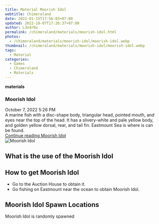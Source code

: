 ```yaml
---
title: Material Moorish Idol
webtitle: Chimeraland
date: 2022-01-15T17:56:03+07:00
updated: 2022-10-07T17:26:37+07:00
author: L3n4r0x
permalink: /chimeraland/materials/moorish-idol.html
photos:
  - /chimeraland/materials/moorish-idol/moorish-idol.webp
thumbnail: /chimeraland/materials/moorish-idol/moorish-idol.webp
tags:
  - Material
categories:
  - Games
  - Chimeraland
  - Materials
---
```


<section id="bootstrap-wrapper">
  <link
    rel="stylesheet"
    href="https://cdn.statically.io/gh/dimaslanjaka/Web-Manajemen/40ac3225/css/bootstrap-4.5-wrapper.css"
  />
  <div
    class="row g-0 border rounded overflow-hidden flex-md-row mb-4 shadow-sm position-relative"
  >
    <div class="col p-4 d-flex flex-column position-static">
      <strong class="d-inline-block mb-2 text-success">materials</strong>
      <h3 class="mb-0">Moorish Idol</h3>
      <div class="mb-1 text-muted">October 7, 2022 5:26 PM</div>
      <div class="mb-2 border p-1">
        A marine fish with a disc-shape body, triangular head, pointed mouth,
        and eyes near the top of the head. It has a slivery-white and pale
        yellow body, and golden yellow dorsal, rear, and tail fin. Eastmount Sea
        is where is can be found.
      </div>
      <a
        href="/chimeraland/materials/moorish-idol.html"
        class="stretched-link d-none"
        >Continue reading Moorish Idol</a
      >
    </div>
    <div class="col-auto d-none d-lg-block">
      <img
        src="/chimeraland/materials/moorish-idol/moorish-idol.webp"
        alt="Moorish Idol"
      />
    </div>
  </div>
  <div class="row">
    <div class="col-lg-6 col-12 mb-2">
      <div class="card">
        <div class="card-body">
          <h2 class="card-title">What is the use of the Moorish Idol</h2>
          <div class="card-text"><ul></ul></div>
        </div>
      </div>
    </div>
    <div class="col-lg-6 col-12 mb-2">
      <div class="card">
        <div class="card-body">
          <h2 class="card-title">How to get Moorish Idol</h2>
          <div class="card-text">
            <ul>
              <li>Go to the Auction House to obtain it.</li>
              <li>
                Go fishing on Eastmount near the ocean to obtain Moorish Idol.
              </li>
            </ul>
          </div>
        </div>
      </div>
    </div>
    <div class="col-12 mb-2">
      <h2>Moorish Idol Spawn Locations</h2>
      <p>Moorish Idol is randomly spawned</p>
    </div>
  </div>
</section>